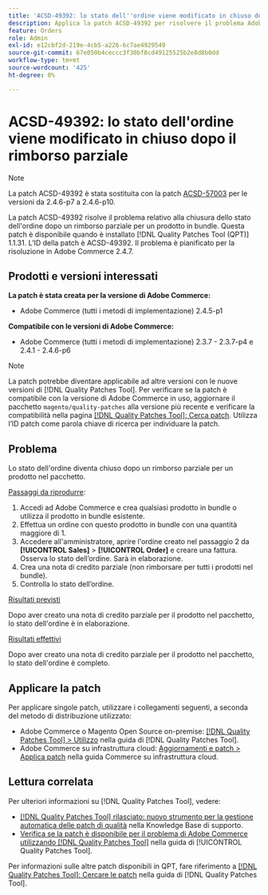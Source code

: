 ```yaml
---
title: 'ACSD-49392: lo stato dell''ordine viene modificato in chiuso dopo il rimborso parziale'
description: Applica la patch ACSD-49392 per risolvere il problema Adobe Commerce, in cui lo stato dell’ordine diventa chiuso dopo un rimborso parziale per un prodotto in bundle.
feature: Orders
role: Admin
exl-id: e12cbf2d-219e-4cb5-a226-6c7ae4929549
source-git-commit: 67e050b4ceccc3f30bf8cd49125525b2e8d8b0dd
workflow-type: tm+mt
source-wordcount: '425'
ht-degree: 0%

---
```


# ACSD-49392: lo stato dell&#39;ordine viene modificato in chiuso dopo il rimborso parziale

>[!NOTE]
>
>La patch ACSD-49392 è stata sostituita con la patch [ACSD-57003](https://experienceleague.adobe.com/it/docs/commerce-operations/tools/quality-patches-tool/patches-available-in-qpt/v1-1-46/acsd-57003-order-status-changed-to-complete-instead-of-processing) per le versioni da 2.4.6-p7 a 2.4.6-p10.

La patch ACSD-49392 risolve il problema relativo alla chiusura dello stato dell&#39;ordine dopo un rimborso parziale per un prodotto in bundle. Questa patch è disponibile quando è installato [!DNL Quality Patches Tool (QPT)] 1.1.31. L’ID della patch è ACSD-49392. Il problema è pianificato per la risoluzione in Adobe Commerce 2.4.7.

## Prodotti e versioni interessati

**La patch è stata creata per la versione di Adobe Commerce:**

* Adobe Commerce (tutti i metodi di implementazione) 2.4.5-p1

**Compatibile con le versioni di Adobe Commerce:**

* Adobe Commerce (tutti i metodi di implementazione) 2.3.7 - 2.3.7-p4 e 2.4.1 - 2.4.6-p6

>[!NOTE]
>
>La patch potrebbe diventare applicabile ad altre versioni con le nuove versioni di [!DNL Quality Patches Tool]. Per verificare se la patch è compatibile con la versione di Adobe Commerce in uso, aggiornare il pacchetto `magento/quality-patches` alla versione più recente e verificare la compatibilità nella pagina [[!DNL Quality Patches Tool]: Cerca patch](https://experienceleague.adobe.com/tools/commerce-quality-patches/index.html?lang=it). Utilizza l’ID patch come parola chiave di ricerca per individuare la patch.

## Problema

Lo stato dell&#39;ordine diventa chiuso dopo un rimborso parziale per un prodotto nel pacchetto.

<u>Passaggi da riprodurre</u>:

1. Accedi ad Adobe Commerce e crea qualsiasi prodotto in bundle o utilizza il prodotto in bundle esistente.
1. Effettua un ordine con questo prodotto in bundle con una quantità maggiore di 1.
1. Accedere all&#39;amministratore, aprire l&#39;ordine creato nel passaggio 2 da **[!UICONTROL Sales]** > **[!UICONTROL Order]** e creare una fattura. Osserva lo stato dell’ordine. Sarà in elaborazione.
1. Crea una nota di credito parziale (non rimborsare per tutti i prodotti nel bundle).
1. Controlla lo stato dell’ordine.

<u>Risultati previsti</u>

Dopo aver creato una nota di credito parziale per il prodotto nel pacchetto, lo stato dell&#39;ordine è in elaborazione.

<u>Risultati effettivi</u>

Dopo aver creato una nota di credito parziale per il prodotto nel pacchetto, lo stato dell&#39;ordine è completo.

## Applicare la patch

Per applicare singole patch, utilizzare i collegamenti seguenti, a seconda del metodo di distribuzione utilizzato:

* Adobe Commerce o Magento Open Source on-premise: [[!DNL Quality Patches Tool] > Utilizzo](/help/tools/quality-patches-tool/usage.md) nella guida di [!DNL Quality Patches Tool].
* Adobe Commerce su infrastruttura cloud: [Aggiornamenti e patch > Applica patch](https://experienceleague.adobe.com/docs/commerce-cloud-service/user-guide/develop/upgrade/apply-patches.html?lang=it) nella guida Commerce su infrastruttura cloud.

## Lettura correlata

Per ulteriori informazioni su [!DNL Quality Patches Tool], vedere:

* [[!DNL Quality Patches Tool] rilasciato: nuovo strumento per la gestione automatica delle patch di qualità](https://experienceleague.adobe.com/it/docs/commerce-knowledge-base/kb/announcements/commerce-announcements/magento-quality-patches-released-new-tool-to-self-serve-quality-patches) nella Knowledge Base di supporto.
* [Verifica se la patch è disponibile per il problema di Adobe Commerce utilizzando  [!DNL Quality Patches Tool]](/help/tools/quality-patches-tool/patches-available-in-qpt/check-patch-for-magento-issue-with-magento-quality-patches.md) nella guida di [!UICONTROL Quality Patches Tool].


Per informazioni sulle altre patch disponibili in QPT, fare riferimento a [[!DNL Quality Patches Tool]: Cercare le patch](https://experienceleague.adobe.com/tools/commerce-quality-patches/index.html?lang=it) nella guida di [!DNL Quality Patches Tool].
